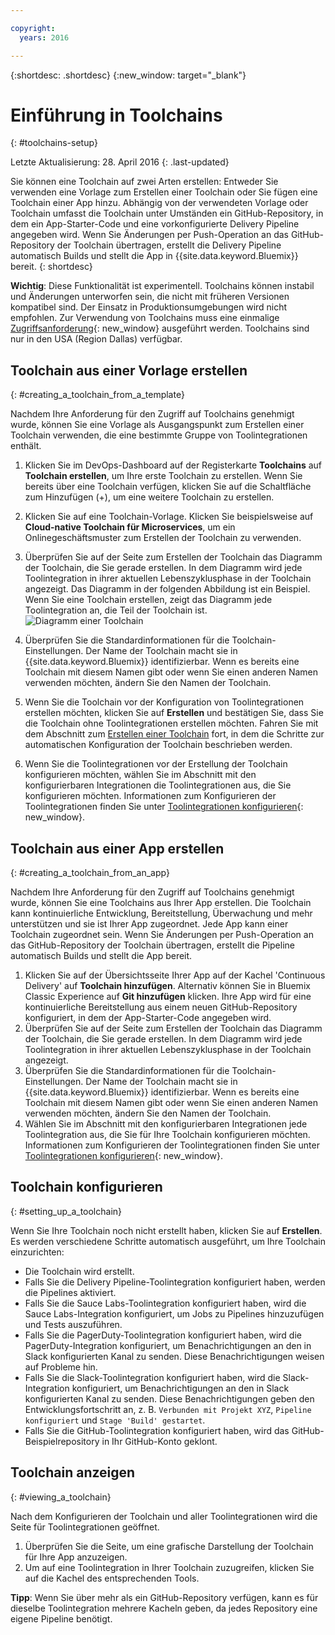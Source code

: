 ```yaml
---

copyright:
  years: 2016

---
```


{:shortdesc: .shortdesc}
{:new_window: target="_blank"}

# Einführung in Toolchains
{: #toolchains-setup}

Letzte Aktualisierung: 28. April 2016
{: .last-updated}  

Sie können eine Toolchain auf zwei Arten erstellen: Entweder Sie verwenden eine Vorlage zum Erstellen einer Toolchain oder Sie fügen eine Toolchain einer App hinzu. Abhängig von der verwendeten Vorlage oder Toolchain umfasst die Toolchain unter Umständen ein GitHub-Repository, in dem ein App-Starter-Code und eine vorkonfigurierte Delivery Pipeline angegeben wird. Wenn Sie Änderungen per Push-Operation an das GitHub-Repository der Toolchain übertragen, erstellt die Delivery Pipeline automatisch Builds und stellt die App in {{site.data.keyword.Bluemix}} bereit. 
{: shortdesc}  

**Wichtig**: Diese Funktionalität ist experimentell. Toolchains können instabil und Änderungen unterworfen sein, die nicht mit früheren Versionen kompatibel sind. Der Einsatz in Produktionsumgebungen wird nicht empfohlen. Zur Verwendung von Toolchains muss eine einmalige [Zugriffsanforderung](https://new-console.ng.bluemix.net/devops?cm_mmc=IBMBluemixGarageMethod-_-MethodSite-_-10-19-15::12-31-18-_-toolchains-welcome-page){: new_window} ausgeführt werden. Toolchains sind nur in den USA (Region Dallas) verfügbar.

## Toolchain aus einer Vorlage erstellen   
{: #creating_a_toolchain_from_a_template}

Nachdem Ihre Anforderung für den Zugriff auf Toolchains genehmigt wurde, können Sie eine Vorlage als Ausgangspunkt zum Erstellen einer Toolchain verwenden, die eine bestimmte Gruppe von Toolintegrationen enthält.

1. Klicken Sie im DevOps-Dashboard auf der Registerkarte **Toolchains** auf **Toolchain erstellen**, um Ihre erste Toolchain zu erstellen. Wenn Sie bereits über eine Toolchain verfügen, klicken Sie auf die Schaltfläche zum Hinzufügen (+), um eine weitere Toolchain zu erstellen.
1. Klicken Sie auf eine Toolchain-Vorlage. Klicken Sie beispielsweise auf **Cloud-native Toolchain für Microservices**, um ein Onlinegeschäftsmuster zum Erstellen der Toolchain zu verwenden. 
1. Überprüfen Sie auf der Seite zum Erstellen der Toolchain das Diagramm der Toolchain, die Sie gerade erstellen. In dem Diagramm wird jede Toolintegration in ihrer aktuellen Lebenszyklusphase in der Toolchain angezeigt. Das Diagramm in der folgenden Abbildung ist ein Beispiel. Wenn Sie eine Toolchain erstellen, zeigt das Diagramm jede Toolintegration an, die Teil der Toolchain ist.
![Diagramm einer Toolchain](images/toolchain_diagram.png)

1. Überprüfen Sie die Standardinformationen für die Toolchain-Einstellungen. Der Name der Toolchain macht sie in {{site.data.keyword.Bluemix}} identifizierbar. Wenn es bereits eine Toolchain mit diesem Namen gibt oder wenn Sie einen anderen Namen verwenden möchten, ändern Sie den Namen der Toolchain.  
1. Wenn Sie die Toolchain vor der Konfiguration von Toolintegrationen erstellen möchten, klicken Sie auf **Erstellen** und bestätigen Sie, dass Sie die Toolchain ohne Toolintegrationen erstellen möchten. Fahren Sie mit dem Abschnitt zum [Erstellen einer Toolchain](#creating_a_toolchain) fort, in dem die Schritte zur automatischen Konfiguration der Toolchain beschrieben werden.  
1. Wenn Sie die Toolintegrationen vor der Erstellung der Toolchain konfigurieren möchten, wählen Sie im Abschnitt mit den konfigurierbaren Integrationen die Toolintegrationen aus, die Sie konfigurieren möchten. Informationen zum Konfigurieren der Toolintegrationen finden Sie unter [Toolintegrationen konfigurieren](../toolchains/toolchains_integrations.html){: new_window}. 

## Toolchain aus einer App erstellen
{: #creating_a_toolchain_from_an_app}

Nachdem Ihre Anforderung für den Zugriff auf Toolchains genehmigt wurde, können Sie eine Toolchains aus Ihrer App erstellen. Die Toolchain kann kontinuierliche Entwicklung, Bereitstellung, Überwachung und mehr unterstützen und sie ist Ihrer App zugeordnet. Jede App kann einer Toolchain zugeordnet sein. Wenn Sie Änderungen per Push-Operation an das GitHub-Repository der Toolchain übertragen, erstellt die Pipeline automatisch Builds und stellt die App bereit.  

1. Klicken Sie auf der Übersichtsseite Ihrer App auf der Kachel 'Continuous Delivery' auf **Toolchain hinzufügen**. Alternativ können Sie in Bluemix Classic Experience auf **Git hinzufügen** klicken. Ihre App wird für eine kontinuierliche Bereitstellung aus einem neuen GitHub-Repository konfiguriert, in dem der App-Starter-Code angegeben wird.
1. Überprüfen Sie auf der Seite zum Erstellen der Toolchain das Diagramm der Toolchain, die Sie gerade erstellen. In dem Diagramm wird jede Toolintegration in ihrer aktuellen Lebenszyklusphase in der Toolchain angezeigt.
1. Überprüfen Sie die Standardinformationen für die Toolchain-Einstellungen. Der Name der Toolchain macht sie in {{site.data.keyword.Bluemix}} identifizierbar. Wenn es bereits eine Toolchain mit diesem Namen gibt oder wenn Sie einen anderen Namen verwenden möchten, ändern Sie den Namen der Toolchain.
1. Wählen Sie im Abschnitt mit den konfigurierbaren Integrationen jede Toolintegration aus, die Sie für Ihre Toolchain konfigurieren möchten. Informationen zum Konfigurieren der Toolintegrationen finden Sie unter [Toolintegrationen konfigurieren](../toolchains/toolchains_integrations.html){: new_window}.

## Toolchain konfigurieren
{: #setting_up_a_toolchain}

Wenn Sie Ihre Toolchain noch nicht erstellt haben, klicken Sie auf **Erstellen**. Es werden verschiedene Schritte automatisch ausgeführt, um Ihre Toolchain einzurichten:

 * Die Toolchain wird erstellt.
 * Falls Sie die Delivery Pipeline-Toolintegration konfiguriert haben, werden die Pipelines aktiviert.
 * Falls Sie die Sauce Labs-Toolintegration konfiguriert haben, wird die Sauce Labs-Integration konfiguriert, um Jobs zu Pipelines hinzuzufügen und Tests auszuführen.
 * Falls Sie die PagerDuty-Toolintegration konfiguriert haben, wird die PagerDuty-Integration konfiguriert, um Benachrichtigungen an den in Slack konfigurierten Kanal zu senden. Diese Benachrichtigungen weisen auf Probleme hin.
 * Falls Sie die Slack-Toolintegration konfiguriert haben, wird die Slack-Integration konfiguriert, um Benachrichtigungen an den in Slack konfigurierten Kanal zu senden. Diese Benachrichtigungen geben den Entwicklungsfortschritt an, z. B. `Verbunden mit Projekt XYZ`, `Pipeline konfiguriert` und `Stage 'Build' gestartet`.
 * Falls Sie die GitHub-Toolintegration konfiguriert haben, wird das GitHub-Beispielrepository in Ihr GitHub-Konto geklont.  
 
## Toolchain anzeigen
{: #viewing_a_toolchain}

Nach dem Konfigurieren der Toolchain und aller Toolintegrationen wird die Seite für Toolintegrationen geöffnet.

1. Überprüfen Sie die Seite, um eine grafische Darstellung der Toolchain für Ihre App anzuzeigen.
1. Um auf eine Toolintegration in Ihrer Toolchain zuzugreifen, klicken Sie auf die Kachel des entsprechenden Tools. 
 
 **Tipp**: Wenn Sie über mehr als ein GitHub-Repository verfügen, kann es für dieselbe Toolintegration mehrere Kacheln geben, da jedes Repository eine eigene Pipeline benötigt.

